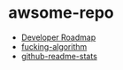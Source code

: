 # awsome-repo

- [Developer Roadmap](https://github.com/kamranahmedse/developer-roadmap)
- [fucking-algorithm](https://github.com/labuladong/fucking-algorithm)
- [github-readme-stats](https://github.com/anuraghazra/github-readme-stats)